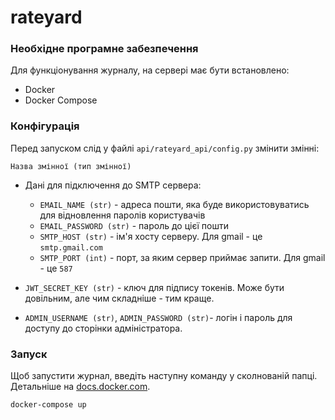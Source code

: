 # rateyard

### Необхідне програмне забезпечення

Для функціонування журналу, на сервері має бути встановлено:

- Docker
- Docker Compose

### Конфігурація

Перед запуском слід у файлі `api/rateyard_api/config.py` змінити змінні:

`Назва змінної (тип змінної)`

- Дані для підключення до SMTP сервера:
	
	- `EMAIL_NAME (str)` - адреса пошти, яка буде використовуватись для відновлення паролів користувачів
	- `EMAIL_PASSWORD (str)` - пароль до цієї пошти
	- `SMTP_HOST (str)` - ім'я хосту серверу. Для gmail - це `smtp.gmail.com`
	- `SMTP_PORT (int)` - порт, за яким сервер приймає запити. Для gmail - це `587`

- `JWT_SECRET_KEY (str)` - ключ для підпису токенів. Може бути довільним, але чим складніше - тим краще.
- `ADMIN_USERNAME (str)`, `ADMIN_PASSWORD (str)`- логін і пароль для доступу до сторінки адміністратора.

### Запуск

Щоб запустити журнал, введіть наступну команду у сколнованій папці. Детальніше на [docs.docker.com](https://docs.docker.com/compose/).

```
docker-compose up
```